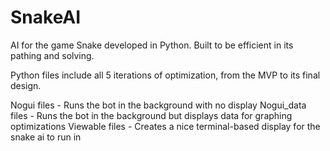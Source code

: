 # SnakeAI
AI for the game Snake developed in Python. Built to be efficient in its pathing and solving.

Python files include all 5 iterations of optimization, from the MVP to its final design.

Nogui files - Runs the bot in the background with no display
Nogui_data files - Runs the bot in the background but displays data for graphing optimizations
Viewable files - Creates a nice terminal-based display for the snake ai to run in 

